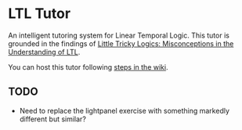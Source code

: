 # LTL Tutor

An intelligent tutoring system for Linear Temporal Logic. This tutor is grounded in the findings of [Little Tricky Logics: Misconceptions in the Understanding of LTL](https://cs.brown.edu/~sk/Publications/Papers/Published/gsnk-little-tricky-logic/paper.pdf). 

You can host this tutor following [steps in the wiki](https://github.com/brownplt/LTLTutor/wiki/Hosting-the-LTL-Tutor).

## TODO

- Need to replace the lightpanel exercise with something markedly different but similar?